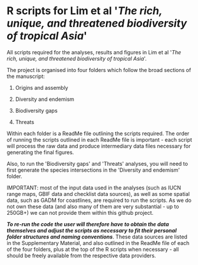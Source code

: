# R scripts for Lim et al '*The rich, unique, and threatened biodiversity of tropical Asia*'

All scripts required for the analyses, results and figures in Lim et al '*The rich, unique, and threatened biodiversity of tropical Asia*'.

The project is organised into four folders which follow the broad sections of the manuscript:

1) Origins and assembly

2) Diversity and endemism

3) Biodiversity gaps

4) Threats

Within each folder is a ReadMe file outlining the scripts required. The order of running the scripts outlined in each ReadMe file is important - each script will process the raw data and produce intermediary data files necessary for generating the final figures.

Also, to run the 'Biodiversity gaps' and 'Threats' analyses, you will need to first generate the species intersections in the 'Diversity and endemism' folder.

IMPORTANT: most of the input data used in the analyses (such as IUCN range maps, GBIF data and checklist data sources), as well as some spatial data, such as GADM for coastlines, are required to run the scripts. As we do not own these data (and also many of them are very substantial - up to 250GB+) we can not provide them within this github project.

***To re-run the code the user will therefore have to obtain the data themselves and adjust the scripts as necessary to fit their personal folder structures and naming conventions***. These data sources are listed in the Supplementary Material, and also outlined in the ReadMe file of each of the four folders, plus at the top of the R scripts when necessary - all should be freely available from the respective data providers.
